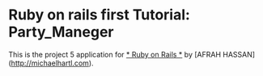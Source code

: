 # Ruby on rails first Tutorial: Party_Maneger
This is the project 5 application for 
[* Ruby on Rails *](http://railstutorial.org/)
by [AFRAH HASSAN] (http://michaelhartl.com).